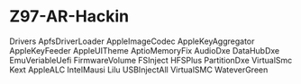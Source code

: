 # Z97-AR-Hackin

Drivers
  ApfsDriverLoader
  AppleImageCodec
  AppleKeyAggregator
  AppleKeyFeeder
  AppleUITheme
  AptioMemoryFix
  AudioDxe
  DataHubDxe
  EmuVeriableUefi
  FirmwareVolume
  FSInject
  HFSPlus
  PartitionDxe
  VirtualSmc
Kext
  AppleALC
  IntelMausi
  Lilu
  USBInjectAll
  VirtualSMC
  WateverGreen
